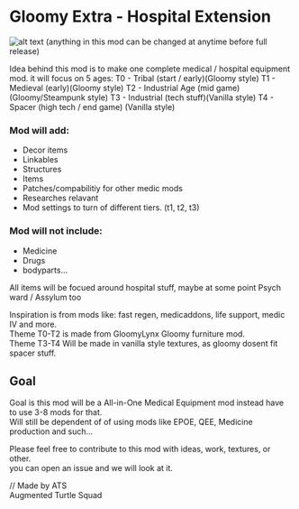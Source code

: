# Gloomy Extra - Hospital Extension
![alt text](http://www.foxbyrd.com/wp-content/uploads/2018/02/file-4.jpg "Work in progress")
(anything in this mod can be changed at anytime before full release)  
  
Idea behind this mod is to make one complete medical / hospital equipment mod.
it will focus on 5 ages:
T0 - Tribal (start / early)(Gloomy style)
T1 - Medieval (early)(Gloomy style)
T2 - Industrial Age (mid game)(Gloomy/Steampunk style)
T3 - Industrial (tech stuff)(Vanilla style)
T4 - Spacer (high tech / end game) (Vanilla style)

### Mod will add:
- Decor items
- Linkables
- Structures
- Items
- Patches/compabilitiy for other medic mods
- Researches relavant
- Mod settings to turn of different tiers. (t1, t2, t3)

### Mod will not include:
- Medicine
- Drugs
- bodyparts...

All items will be focued around hospital stuff, maybe at some point Psych ward / Assylum too


Inspiration is from mods like: fast regen, medicaddons, life support, medic IV and more.  
Theme T0-T2 is made from GloomyLynx Gloomy furniture mod.  
Theme T3-T4 Will be made in vanilla style textures, as gloomy dosent fit spacer stuff.  

## Goal
Goal is this mod will be a All-in-One Medical Equipment mod instead have to  use 3-8 mods for that.  
Will still be dependent of of using mods like EPOE, QEE, Medicine production and such...  
  
Please feel free to contribute to this mod with ideas, work, textures, or other.  
you can open an issue and we will look at it.  
  
// Made by ATS  
Augmented Turtle Squad
